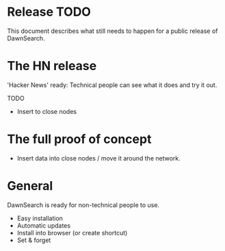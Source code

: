 # Release TODO

This document describes what still needs to happen for a public release of DawnSearch.

# The HN release

'Hacker News' ready: Technical people can see what it does and try it out.

TODO
- Insert to close nodes

# The full proof of concept

- Insert data into close nodes / move it around the network.

# General

DawnSearch is ready for non-technical people to use.

- Easy installation
- Automatic updates
- Install into browser (or create shortcut)
- Set & forget